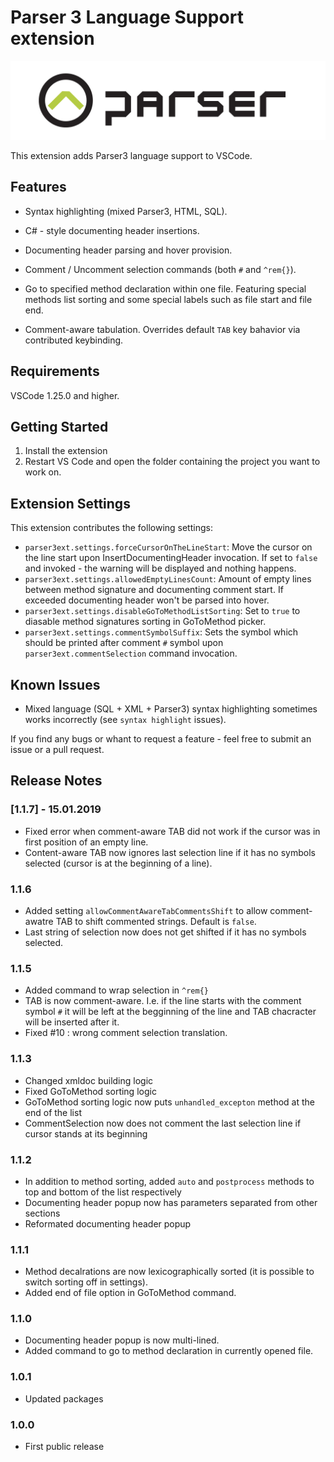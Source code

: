 # Parser 3 Language Support extension

![](.\images\logo.png)

This extension adds Parser3 language support to VSCode.

## Features

- Syntax highlighting (mixed Parser3, HTML, SQL).

- C# - style documenting header insertions.

- Documenting header parsing and hover provision.

- Comment / Uncomment selection commands (both `#` and `^rem{}`).

- Go to specified method declaration within one file. Featuring special methods list sorting and some special labels such as file start and file end.

- Comment-aware tabulation. Overrides default `TAB` key bahavior via contributed keybinding.

## Requirements

VSCode 1.25.0 and higher.

## Getting Started

1. Install the extension
2. Restart VS Code and open the folder containing the project you want to work on.

## Extension Settings

This extension contributes the following settings:

* `parser3ext.settings.forceCursorOnTheLineStart`: Move the cursor on the line start upon InsertDocumentingHeader invocation. If set to `false` and invoked - the warning will be displayed and nothing happens.
* `parser3ext.settings.allowedEmptyLinesCount`: Amount of empty lines between method signature and documenting comment start. If exceeded documenting header won't be parsed into hover.
* `parser3ext.settings.disableGoToMethodListSorting`: Set to `true` to diasable method signatures sorting in GoToMethod picker.
* `parser3ext.settings.commentSymbolSuffix`: Sets the symbol which should be printed after comment `#` symbol upon `parser3ext.commentSelection` command invocation.

## Known Issues

- Mixed language (SQL + XML + Parser3) syntax highlighting sometimes works incorrectly (see `syntax highlight` issues).

If you find any bugs or whant to request a feature - feel free to submit an issue or a pull request.

## Release Notes

### [1.1.7] - 15.01.2019

- Fixed error when comment-aware TAB did not work if the cursor was in first position of an empty line.
- Content-aware TAB now ignores last selection line if it has no symbols selected (cursor is at the beginning of a line).

### 1.1.6

- Added setting `allowCommentAwareTabCommentsShift` to allow comment-awatre TAB to shift commented strings. Default is `false`.
- Last string of selection now does not get shifted if it has no symbols selected.

### 1.1.5

- Added command to wrap selection in `^rem{}`
- TAB is now comment-aware. I.e. if the line starts with the comment symbol `#` it will be left at the begginning of the line and TAB chacracter will be inserted after it.
- Fixed #10 : wrong comment selection translation.

### 1.1.3

- Changed xmldoc building logic
- Fixed GoToMethod sorting logic
- GoToMethod sorting logic now puts `unhandled_excepton` method at the end of the list
- CommentSelection now does not comment the last selection line if cursor stands at its beginning

### 1.1.2

- In addition to method sorting, added `auto` and `postprocess` methods to top and bottom of the list respectively
- Documenting header popup now has parameters separated from other sections
- Reformated documenting header popup

### 1.1.1

- Method decalrations are now lexicographically sorted (it is possible to switch sorting off in settings).
- Added end of file option in GoToMethod command.

### 1.1.0

- Documenting header popup is now multi-lined.
- Added command to go to method declaration in currently opened file.

### 1.0.1

- Updated packages

### 1.0.0

- First public release